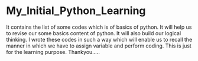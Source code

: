 # My_Initial_Python_Learning
It contains the list of some codes which is of basics of python.
It will help us to revise our some basics content of python.
It will also build our logical thinking.
I wrote these codes in such a way which will enable us to recall the manner in which we have to assign variable and perform coding.
This is just for the learning purpose.
Thankyou.....
